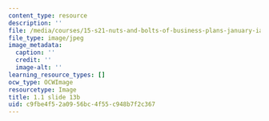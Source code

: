 ```yaml
---
content_type: resource
description: ''
file: /media/courses/15-s21-nuts-and-bolts-of-business-plans-january-iap-2014/c9fbe4f52a0956bc4f55c948b7f2c367_Slide13b.JPG
file_type: image/jpeg
image_metadata:
  caption: ''
  credit: ''
  image-alt: ''
learning_resource_types: []
ocw_type: OCWImage
resourcetype: Image
title: 1.1 slide 13b
uid: c9fbe4f5-2a09-56bc-4f55-c948b7f2c367
---
```

